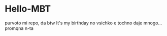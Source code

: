 # Hello-MBT
purvoto mi repo, da
btw It's my birthday
no vsichko e tochno
daje mnogo...
promqna n-ta
